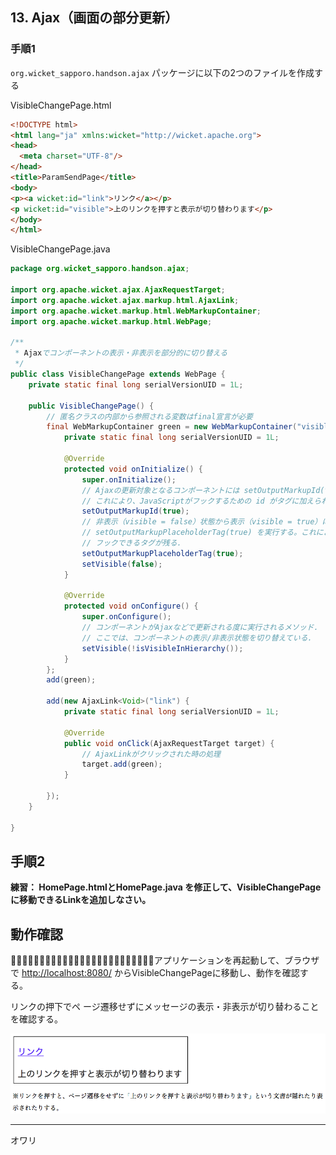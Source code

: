 ## 13. Ajax（画面の部分更新）


### 手順1

`org.wicket_sapporo.handson.ajax` パッケージに以下の2つのファイルを作成する

VisibleChangePage.html

```html
<!DOCTYPE html>
<html lang="ja" xmlns:wicket="http://wicket.apache.org">
<head>
  <meta charset="UTF-8"/>
</head>
<title>ParamSendPage</title>
<body>
<p><a wicket:id="link">リンク</a></p>
<p wicket:id="visible">上のリンクを押すと表示が切り替わります</p>
</body>
</html>
```

VisibleChangePage.java

```java
package org.wicket_sapporo.handson.ajax;

import org.apache.wicket.ajax.AjaxRequestTarget;
import org.apache.wicket.ajax.markup.html.AjaxLink;
import org.apache.wicket.markup.html.WebMarkupContainer;
import org.apache.wicket.markup.html.WebPage;

/**
 * Ajaxでコンポーネントの表示・非表示を部分的に切り替える
 */
public class VisibleChangePage extends WebPage {
	private static final long serialVersionUID = 1L;

	public VisibleChangePage() {
		// 匿名クラスの内部から参照される変数はfinal宣言が必要
		final WebMarkupContainer green = new WebMarkupContainer("visible") {
			private static final long serialVersionUID = 1L;

			@Override
			protected void onInitialize() {
				super.onInitialize();
				// Ajaxの更新対象となるコンポーネントには setOutputMarkupId(true) を実行する.
				// これにより、JavaScriptがフックするための id がタグに加えられる.
				setOutputMarkupId(true);
				// 非表示（visible = false）状態から表示（visible = true）になる可能性があるタグには、
				// setOutputMarkupPlaceholderTag(true) を実行する。これにより、表示上は消えても、JavaScriptが
				// フックできるタグが残る.
				setOutputMarkupPlaceholderTag(true);
				setVisible(false);
			}

			@Override
			protected void onConfigure() {
				super.onConfigure();
				// コンポーネントがAjaxなどで更新される度に実行されるメソッド.
				// ここでは、コンポーネントの表示/非表示状態を切り替えている.
				setVisible(!isVisibleInHierarchy());
			}
		};
		add(green);

		add(new AjaxLink<Void>("link") {
			private static final long serialVersionUID = 1L;

			@Override
			public void onClick(AjaxRequestTarget target) {
				// AjaxLinkがクリックされた時の処理
				target.add(green);
			}

		});
	}

}
```

## 手順2

**練習： HomePage.htmlとHomePage.java を修正して、VisibleChangePageに移動できるLinkを追加しなさい。**

## 動作確認

􏰘􏰙􏰒􏰏􏰚􏰎􏰛􏰁􏰑􏰜􏰝􏰉􏰊􏰞􏰟􏰈􏰐􏰌􏰓􏰠􏰠􏰄􏰍􏰡􏰀アプリケーションを再起動して、ブラウザで [http://localhost:8080/](http://localhost:8080/)  からVisibleChangePageに移動し、動作を確認する。

リンクの押下でペ ージ遷移せずにメッセージの表示・非表示が切り替わることを確認する。

![fig13](fig13.png)

----

オワリ